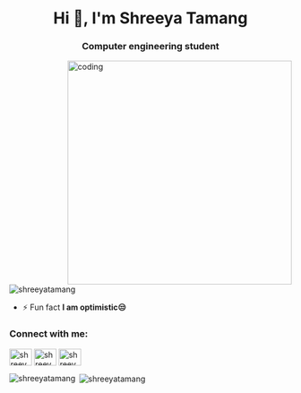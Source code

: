 <h1 align="center">Hi 👋, I'm Shreeya Tamang</h1>
<h3 align="center">Computer engineering student</h3>
<img align="right" alt="coding" width="400" src="https://www.bing.com/images/search?view=detailV2&ccid=%2f0%2b3OH8H&id=F17D179CBBCAD33EBB80AFAA426BFCC7450A106C&thid=OIP._0-3OH8HMeReUCV950baIgHaFj&mediaurl=https%3a%2f%2fi1.wp.com%2fclydeoffices.co.uk%2fwp-content%2fuploads%2f2019%2f12%2fsupport-animation.gif%3ffit%3d800%252C600%26ssl%3d1&cdnurl=https%3a%2f%2fth.bing.com%2fth%2fid%2fR.ff4fb7387f0731e45e50257de746da22%3frik%3dbBAKRcf8a0Kqrw%26pid%3dImgRaw%26r%3d0&exph=600&expw=800&q=GIRL+programer+GIF&simid=608051547224877660&FORM=IRPRST&ck=90BA5338D71799D903C125D8E14CF9B9&selectedIndex=13&ajaxhist=0&ajaxserp=0">
<p align="left"> <img src="https://komarev.com/ghpvc/?username=shreeyatamang&label=Profile%20views&color=0e75b6&style=flat" alt="shreeyatamang" /> </p>

- ⚡ Fun fact **I am optimistic😒**

<h3 align="left">Connect with me:</h3>
<p align="left">
<a href="https://linkedin.com/in/shreeyatamang" target="blank"><img align="center" src="https://raw.githubusercontent.com/rahuldkjain/github-profile-readme-generator/master/src/images/icons/Social/linked-in-alt.svg" alt="shreeyatamang" height="30" width="40" /></a>
<a href="https://fb.com/shreeyatamang" target="blank"><img align="center" src="https://raw.githubusercontent.com/rahuldkjain/github-profile-readme-generator/master/src/images/icons/Social/facebook.svg" alt="shreeyatamang" height="30" width="40" /></a>
<a href="https://instagram.com/shreeyatamang.3323" target="blank"><img align="center" src="https://raw.githubusercontent.com/rahuldkjain/github-profile-readme-generator/master/src/images/icons/Social/instagram.svg" alt="shreeyatamang.3323" height="30" width="40" /></a>
</p>

<p><img align="left" src="https://github-readme-stats.vercel.app/api/top-langs?username=shreeyatamang&show_icons=true&locale=en&layout=compact" alt="shreeyatamang" /></p>

<p>&nbsp;<img align="center" src="https://github-readme-stats.vercel.app/api?username=shreeyatamang&show_icons=true&locale=en" alt="shreeyatamang" /></p>

<p><img align="center" src="https://github-readme-streak-stats.herokuapp.com/?user=shreeyatam
